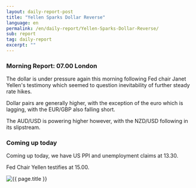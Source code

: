 ```yaml
---
layout: daily-report-post
title: "Yellen Sparks Dollar Reverse"
language: en
permalink: /en/daily-report/Yellen-Sparks-Dollar-Reverse/
sub: report
tag: daily-report
excerpt: ""
---
```

### Morning Report: 07.00 London

The dollar is under pressure again this morning following Fed chair Janet Yellen's testimony which seemed to question inevitability of further steady rate hikes.

Dollar pairs are generally higher, with the exception of the euro which is lagging, with the EUR/GBP also falling short. 

The AUD/USD is powering higher however, with the NZD/USD following in its slipstream. 

### Coming up today

Coming up today, we have US PPI and unemployment claims at 13.30. 

Fed Chair Yellen testifies at 15.00. 


<p><img src="{{ "/assets/images/daily-report/2017-07-13_07-12-01.jpg" | relative_url }}" alt="{{ page.title }}" title="{{ page.title }}"></p>
